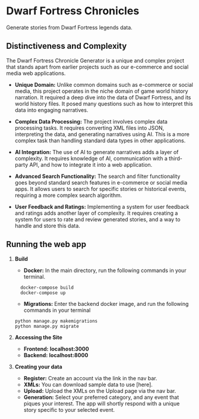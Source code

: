 # Dwarf Fortress Chronicles

Generate stories from Dwarf Fortress legends data.

## Distinctiveness and Complexity

The Dwarf Fortress Chronicle Generator is a unique and complex project that stands apart from earlier projects such as our e-commerce and social media web applications.

- **Unique Domain:** Unlike common domains such as e-commerce or social media, this project operates in the niche domain of game world history narration. It required a deep dive into the data of Dwarf Fortress, and its world history files. It posed many questions such as how to interpret this data into engaging narratives.

- **Complex Data Processing:** The project involves complex data processing tasks. It requires converting XML files into JSON, interpreting the data, and generating narratives using AI. This is a more complex task than handling standard data types in other applications.

- **AI Integration:** The use of AI to generate narratives adds a layer of complexity. It requires knowledge of AI, communication with a third-party API, and how to integrate it into a web application.

- **Advanced Search Functionality:** The search and filter functionality goes beyond standard search features in e-commerce or social media apps. It allows users to search for specific stories or historical events, requiring a more complex search algorithm.

- **User Feedback and Ratings:** Implementing a system for user feedback and ratings adds another layer of complexity. It requires creating a system for users to rate and review generated stories, and a way to handle and store this data.

## Running the web app

1. **Build**

   - **Docker:** In the main directory, run the following commands in your terminal.

   ```
     docker-compose build
     docker-compose up
   ```

   - **Migrations:** Enter the backend docker image, and run the following commands in your terminal

   ```
   python manage.py makemigrations
   python manage.py migrate
   ```

2. **Accessing the Site**

   - **Frontend:** **localhost:3000**
   - **Backend:** **localhost:8000**

3. **Creating your data**

   - **Register:** Create an account via the link in the nav bar.
   - **XMLs:** You can download sample data to use [here].
   - **Upload:** Upload the XMLs on the Upload page via the nav bar.
   - **Generation:** Select your preferred category, and any event that piques your interest. The app will shortly respond with a unique story specific to your selected event.
